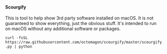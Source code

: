 #### Scourgify

This is tool to help show 3rd party software installed on macOS.  It is not guaranteed to show everything, just the obvious stuff.  It's intended to run on macOS without any additional software or packages.

```curl -fsSL https://raw.githubusercontent.com/octomagon/scourgify/master/scourgify.py | python```
